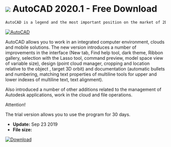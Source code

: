 # ![](https://cdn.softexe.net/static/icon/c/autocad-8691.png) AutoCAD 2020.1 - Free Download

```sh
AutoCAD is a legend and the most important position on the market of 2D / 3D design applications and creating documentation. Allows you to share work using TrustedDWG technology.
```
[![AutoCAD](https://gallery.dpcdn.pl/imgc/Tools/50497/g_-_420x350_1.5_-_x20140417183944_0.png)](https://softexe.net/win/multimedia/cad/autocad:hfap.html)

AutoCAD allows you to work in an integrated computer environment, clouds and mobile solutions. The new version introduces a number of improvements in the interface (New tab, Find help tool, dark theme, Ribbon gallery, selection with the Lasso tool, command preview, model space view of variable size), design (point cloud manager, cropping and location relative to the object , target 3D orbit) and documentation (automatic bullets and numbering, matching text properties of multiline tools for upper and lower indexes of multiline text, text alignment).
 
 Also introduced a number of other additions related to the management of Autodesk applications, work in the cloud and file operations.
 
 Attention!
 
 The trial version allows you to use the program for 30 days.


- **Update:** Sep 23 2019
- **File size:** 

[![Download](https://cdn.softexe.net/static/img/download.png)](https://softexe.net/win/multimedia/cad/autocad:hfap.html)

